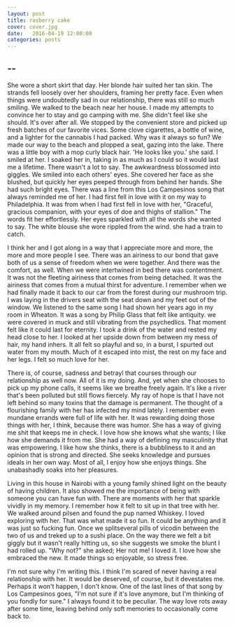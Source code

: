 ```yaml
---
layout: post
title: rasberry cake 
cover: cover.jpg
date:   2016-04-19 12:00:00
categories: posts
---
```


## --


She wore a short skirt that day. Her blonde hair suited her tan skin. The strands fell loosely over her shoulders, framing her pretty face. Even when things were undoubtedly sad in our relationship, there was still so much smiling. We walked to the beach near her house. I made my attempts to convince her to stay and go camping with me. She didn't feel like she should. It's over after all. We stopped by the convenient store and picked up fresh batches of our favorite vices. Some clove cigarettes, a bottle of wine, and a lighter for the cannabis I had packed. Why was it always so fun? We made our way to the beach and plopped a seat, gazing into the lake. There was a little boy with a mop curly black hair. 'He looks like you.' she said. I smiled at her. I soaked her in, taking in as much as I could so it would last me a lifetime. There wasn't a lot to say. The awkwardness blossomed into giggles. We smiled into each others' eyes. She covered her face as she blushed, but quickly her eyes peeped through from behind her hands. She had such bright eyes. There was a line from this Los Campesinos song that always reminded me of her. I had first fell in love with it on my way to Philadelphia. It was from when I had first fell in love with her, "Graceful, gracious companion, with your eyes of doe and thighs of stallion." The words fit her effortlessly. Her eyes sparkled with all the words she wanted to say. The white blouse she wore rippled from the wind. she had a train to catch.

I think her and I got along in a way that I appreciate more and more, the more and more people I see. There was an airiness to our bond that gave both of us a sense of freedom when we were together. And there was the comfort, as well. When we were intertwined in bed there was contentment. It was not the fleeting airiness that comes from being detached. It was the airiness that comes from a mutual thirst for adventure. I remember when we had finally made it back to our car from the forest during our mushroom trip. I was laying in the drivers seat with the seat down and my feet out of the window. We listened to the same song I had shown her years ago in my room in Wheaton. It was a song by Philip Glass that felt like antiquity. we were covered in muck and still vibrating from the psychedlics. That moment felt like it could last for eternity. I took a drink of the water and rested my head close to her. I looked at her upside down from between my mess of hair, my hand inhers. It all felt so playful and so, in a burst, I spurted out water from my mouth. Much of it escaped into mist, the rest on my face and her legs. I felt so much love for her. 

There is, of course, sadness and betrayl that courses through our relationship as well now. All of it is my doing. And, yet when she chooses to pick up my phone calls, it seems like we breathe freely again. It's like a river that's been polluted but still flows fiercely. My ray of hope is that I have not left behind so many toxins that the damage is permanent. The thought of a flourishing family with her has infected my mind lately. I remember even mundane errands were full of life with her. It was rewarding doing those things with her, I think, because there was humor. She has a way of giving me shit that keeps me in check. I love how she knows what she wants; I like how she demands it from me. She had a way of defining my masculinity that was empowering. I like how she thinks, there is a bubbliness to it and an opinion that is strong and directed. She seeks knowledge and pursues ideals in her own way. Most of all, I enjoy how she enjoys things. She unabashadly soaks into her pleasures.

Living in this house in Nairobi with a young family shined light on the beauty of having children. It also showed me the importance of being with someone you can have fun with. There are moments with her that sparkle vividly in my memory. I remember how it felt to sit up in that tree with her. We walked around pilsen and found the pup named Whiskey. I loved exploring with her. That was what made it so fun. It could be anything and it was just so fucking fun. Once we splitseveral pills of vicodin between the two of us and treked up to a sushi place. On the way there we felt a bit giggly but it wasn't really hitting us, so she suggests we smoke the blunt I had rolled up. "Why not?" she asked; Her not me! I loved it. I love how she embraced the new. It made things so enjoyable, so stress free. 

I'm not sure why I'm writing this. I think I'm scared of never having a real relationship with her. It would be deserved, of course, but it devestates me. Perhaps it won't happen, I don't know. One of the last lines of that song by Los Campesinos goes, "I'm not sure if it's love anymore, but I'm thinking of you fondly for sure." I always found it to be peculiar. The way love rots away after some time, leaving behind only soft memories to occasionally come back to.
